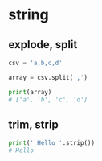 # string

## explode, split

```python
csv = 'a,b,c,d'

array = csv.split(',')

print(array)
# ['a', 'b', 'c', 'd']
```

## trim, strip

```python
print(' Hello '.strip())
# Hello
```
